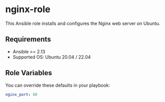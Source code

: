 # nginx-role

This Ansible role installs and configures the Nginx web server on Ubuntu.

## Requirements

- Ansible >= 2.13
- Supported OS: Ubuntu 20.04 / 22.04

## Role Variables

You can override these defaults in your playbook:

```yaml
nginx_port: 80

